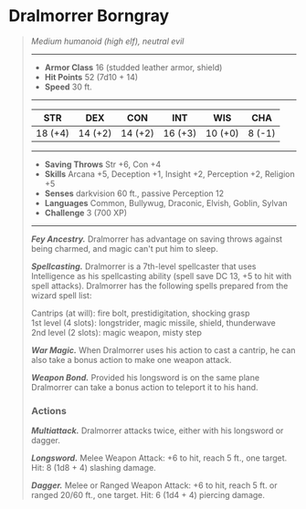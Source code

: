 # Dralmorrer Borngray
>*Medium humanoid (high elf), neutral evil*
>___
>- **Armor Class** 16 (studded leather armor, shield)
>- **Hit Points** 52 (7d10 + 14)
>- **Speed** 30 ft.
>___
>|STR|DEX|CON|INT|WIS|CHA|
>|:---:|:---:|:---:|:---:|:---:|:---:|
>|18 (+4)|14 (+2)|14 (+2)|16 (+3)|10 (+0)|8 (-1)|
>___
>- **Saving Throws** Str +6, Con +4
>- **Skills** Arcana +5, Deception +1, Insight +2, Perception +2, Religion +5
>- **Senses** darkvision 60 ft., passive Perception 12
>- **Languages** Common, Bullywug, Draconic, Elvish, Goblin, Sylvan
>- **Challenge** 3 (700 XP)
>___
>***Fey Ancestry.*** Dralmorrer has advantage on saving throws against being charmed, and magic can't put him to sleep.  
>
>***Spellcasting.*** Dralmorrer is a 7th-level spellcaster that uses Intelligence as his spellcasting ability (spell save DC 13, +5 to hit with spell attacks). Dralmorrer has the following spells prepared from the wizard spell list:  
>
>Cantrips (at will): fire bolt, prestidigitation, shocking grasp  
>1st level (4 slots): longstrider, magic missile, shield, thunderwave  
>2nd level (2 slots): magic weapon, misty step  
>
>
>***War Magic.*** When Dralmorrer uses his action to cast a cantrip, he can also take a bonus action to make one weapon attack.  
>
>***Weapon Bond.*** Provided his longsword is on the same plane Dralmorrer can take a bonus action to teleport it to his hand.  
>
>### Actions
>***Multiattack.*** Dralmorrer attacks twice, either with his longsword or dagger.  
>
>***Longsword.*** Melee Weapon Attack: +6 to hit, reach 5 ft., one target. Hit: 8 (1d8 + 4) slashing damage.  
>
>***Dagger.*** Melee  or Ranged Weapon Attack: +6 to hit, reach 5 ft. or ranged 20/60 ft., one target. Hit: 6 (1d4 + 4) piercing damage.